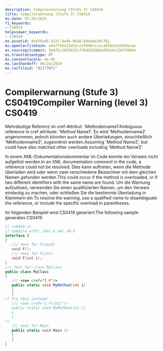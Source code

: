 ```yaml
---
description: Compilerwarnung (Stufe 3) CS0419
title: Compilerwarnung (Stufe 3) CS0419
ms.date: 07/20/2015
f1_keywords:
- CS0419
helpviewer_keywords:
- CS0419
ms.assetid: de439ad5-422f-4ed6-96d6-69dade29c7b2
ms.openlocfilehash: e5e7f56a15d51ccdf698ccceca8fbd1e2b35bcae
ms.sourcegitcommit: 5b475c1855b32cf78d2d1bbb4295e4c236f39464
ms.translationtype: MT
ms.contentlocale: de-DE
ms.lasthandoff: 09/24/2020
ms.locfileid: "91177071"
---
```

# <a name="compiler-warning-level-3-cs0419"></a><span data-ttu-id="b1d9a-103">Compilerwarnung (Stufe 3) CS0419</span><span class="sxs-lookup"><span data-stu-id="b1d9a-103">Compiler Warning (level 3) CS0419</span></span>

<span data-ttu-id="b1d9a-104">Mehrdeutige Referenz im cref-Attribut: 'Methodenname1'</span><span class="sxs-lookup"><span data-stu-id="b1d9a-104">Ambiguous reference in cref attribute: 'Method Name1'.</span></span>  <span data-ttu-id="b1d9a-105">Es wird 'Methodenname2' angenommen, jedoch könnten auch andere Überladungen, einschließlich 'Methodenname3', zugeordnet werden.</span><span class="sxs-lookup"><span data-stu-id="b1d9a-105">Assuming 'Method Name2', but could have also matched other overloads including 'Method Name3'.</span></span>  
  
 <span data-ttu-id="b1d9a-106">In einem XML-Dokumentationskommentar im Code konnte ein Verweis nicht aufgelöst werden.</span><span class="sxs-lookup"><span data-stu-id="b1d9a-106">In an XML documentation comment in the code, a reference could not be resolved.</span></span> <span data-ttu-id="b1d9a-107">Dies kann auftreten, wenn die Methode überladen wird oder wenn zwei verschiedene Bezeichner mit dem gleichen Namen gefunden werden.</span><span class="sxs-lookup"><span data-stu-id="b1d9a-107">This could occur if the method is overloaded, or if two different identifiers with the same name are found.</span></span> <span data-ttu-id="b1d9a-108">Um die Warnung aufzulösen, verwenden Sie einen qualifizierten Namen, um den Verweis eindeutig zu machen, oder schließen Sie die bestimmte Überladung in Klammern ein.</span><span class="sxs-lookup"><span data-stu-id="b1d9a-108">To resolve the warning, use a qualified name to disambiguate the reference, or include the specific overload in parentheses.</span></span>  
  
 <span data-ttu-id="b1d9a-109">Im folgenden Beispiel wird CS0419 generiert:</span><span class="sxs-lookup"><span data-stu-id="b1d9a-109">The following sample generates CS0419.</span></span>  
  
```csharp  
// cs0419.cs  
// compile with: /doc:x.xml /W:3  
interface I  
{  
   /// text for F(void)  
   void F();  
   /// text for F(int)  
   void F(int i);  
}  
/// text for class MyClass  
public class MyClass  
{  
   /// <see cref="I.F"/>  
   public static void MyMethod(int i)  
   {  
   }  
/* Try this instead:  
   /// <see cref="I.F(int)"/>  
   public static void MyMethod(int i)  
   {  
   }  
*/  
   /// text for Main  
   public static void Main ()  
   {  
   }  
}  
```

